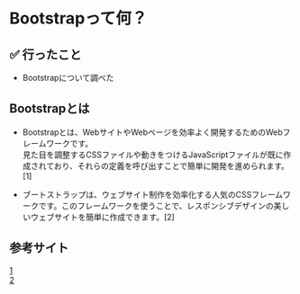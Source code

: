 # Bootstrapって何？

## ✅ 行ったこと

- Bootstrapについて調べた

## Bootstrapとは

- Bootstrapとは、WebサイトやWebページを効率よく開発するためのWebフレームワークです。<br>
見た目を調整するCSSファイルや動きをつけるJavaScriptファイルが既に作成されており、それらの定義を呼び出すことで簡単に開発を進められます。[1]

- ブートストラップは、ウェブサイト制作を効率化する人気のCSSフレームワークです。このフレームワークを使うことで、レスポンシブデザインの美しいウェブサイトを簡単に作成できます。[2]

## 参考サイト
[1](https://udemy.benesse.co.jp/development/system/bootstrap-usage.html)<br>
[2](https://qiita.com/automation2025/items/a834d84425798c655f41)